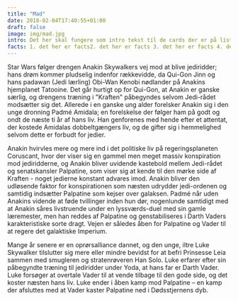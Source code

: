 ```yaml
---
title: "Mad"
date: 2018-02-04T17:40:55+01:00
draft: false
image: img/mad.jpg
intro: Det her skal fungere som intro tekst til de cards der er på list template. Hvis det virker er det mega fedt. og det ser det faktisk ud til at gøre. fedt nok. Så langt så godt
facts: 1. det her er facts2. det her er facts 3. det her er facts 4. det her er facts 5. det her er facts
---
```



Star Wars følger drengen Anakin Skywalkers vej mod at blive jediridder; hans drøm kommer pludselig indenfor rækkevidde, da Qui-Gon Jinn og hans padawan (Jedi lærling) Obi-Wan Kenobi nødlander på Anakins hjemplanet Tatooine. Det går hurtigt op for Qui-Gon, at Anakin er ganske særlig, og drengens træning i "Kraften" påbegyndes selvom Jedi-rådet modsætter sig det. Allerede i en ganske ung alder forelsker Anakin sig i den unge dronning Padmé Amidala; en forelskelse der følger ham på godt og ondt de næste ti år af hans liv. Han genforenes med hende efter et attentat, der kostede Amidalas dobbeltgængers liv, og de gifter sig i hemmelighed selvom dette er forbudt for jedier.

Anakin hvirvles mere og mere ind i det politiske liv på regeringsplaneten Coruscant, hvor der viser sig en gammel men meget massiv konspiration mod jediridderne, og Anakin bliver uvidende kastebold mellem Jedi-rådet og senatskansler Palpatine, som viser sig at kende til den mørke side af Kraften - noget jedierne konstant advares imod. Anakin bliver den udløsende faktor for konspirationen som næsten udrydder jedi-ordenen og samtidig indsætter Palpatine som kejser over galaksen. Padmé når uden Anakins vidende at føde tvillinger inden hun dør, nogenlunde samtidigt med at Anakin såres livstruende under en lyssværds-duel med sin gamle læremester, men han reddes af Palpatine og genstabiliseres i Darth Vaders karakteristiske sorte dragt. Vejen er således åben for Palpatine og Vader til at regere det galaktiske Imperium.

Mange år senere er en oprørsalliance dannet, og den unge, iltre Luke Skywalker tilslutter sig mere eller mindre bevidst for at befri Prinsesse Leia sammen med smugleren og stratenrøveren Han Solo. Luke erfarer efter sin påbegyndte træning til jediridder under Yoda, at hans far er Darth Vader. Luke forsøger at overtale Vader til at vende tilbage til den gode side, og det koster næsten hans liv. Luke ender i åben kamp mod Palpatine – en kamp der afsluttes med at Vader kaster Palpatine ned i Dødsstjernens dyb.
